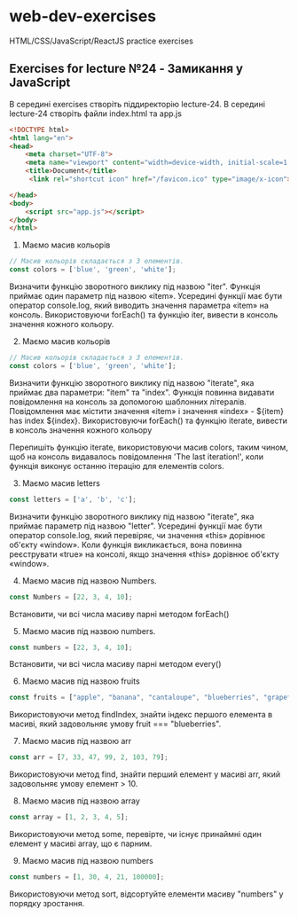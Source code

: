 # web-dev-exercises

HTML/CSS/JavaScript/ReactJS practice exercises

## Exercises for lecture №24 - Замикання у JavaScript

В середині exercises створіть піддиректорію lecture-24. В середині lecture-24 створіть файли index.html та app.js

```html
<!DOCTYPE html>
<html lang="en">
<head>
    <meta charset="UTF-8">
    <meta name="viewport" content="width=device-width, initial-scale=1.0">
    <title>Document</title>
	 <link rel="shortcut icon" href="/favicon.ico" type="image/x-icon">

</head>
<body>
    <script src="app.js"></script>
</body>
</html>

```

1. Маємо масив кольорів

```js
// Масив кольорів складається з 3 елементів. 
const colors = ['blue', 'green', 'white'];
```

Визначити функцію зворотного виклику під назвою "iter". Функція приймає один параметр під назвою «item». Усередині функції має бути оператор console.log, який виводить значення параметра «item» на консоль.
Використовуючи forEach() та функцію iter, вивести в консоль значення кожного кольору.

2. Маємо масив кольорів

```js
// Масив кольорів складається з 3 елементів. 
const colors = ['blue', 'green', 'white'];
```

Визначити функцію зворотного виклику під назвою "iterate", яка приймає два параметри: "item" та "index". Функція повинна видавати повідомлення на консоль за допомогою  шаблонних літералів. Повідомлення має містити значення «item» і значення «index» - ${item} has index ${index}.
Використовуючи forEach() та функцію iterate, вивести в консоль значення кожного кольору

Перепишіть функцію iterate, використовуючи масив colors, таким чином, щоб на консоль видавалось повідомлення 'The last iteration!', коли функція виконує останню ітерацію для елементів colors.

3. Маємо масив letters

```js
const letters = ['a', 'b', 'c'];
```

Визначити функцію зворотного виклику під назвою "iterate", яка приймає параметр під назвою "letter". Усередині функції має бути оператор console.log, який перевіряє, чи значення «this» дорівнює об'єкту «window».
Коли функція викликається, вона повинна реєструвати «true» на консолі, якщо значення «this» дорівнює об'єкту «window».

4. Маємо масив під назвою Numbers.

```js
const Numbers = [22, 3, 4, 10];
```

Встановити, чи всі числа масиву парні методом forEach()

5. Маємо масив під назвою numbers.

```js
const numbers = [22, 3, 4, 10];
```

Встановити, чи всі числа масиву парні методом every()

6. Маємо масив під назвою fruits

```js
const fruits = ["apple", "banana", "cantaloupe", "blueberries", "grapefruit"];

```

Використовуючи метод findIndex, знайти індекс першого елемента в масиві, який задовольняє  умову fruit === "blueberries".


7. Маємо масив під назвою arr

```js
const arr = [7, 33, 47, 99, 2, 103, 79];

```

Використовуючи метод find, знайти перший елемент у масиві arr, який задовольняє  умову елемент > 10.


8. Маємо масив під назвою array

```js
const array = [1, 2, 3, 4, 5];

```

Використовуючи метод some, перевірте, чи існує принаймні один елемент у масиві array, що є парним.


9. Маємо масив під назвою numbers

```js
const numbers = [1, 30, 4, 21, 100000];
```

Використовуючи метод sort, відсортуйте елементи масиву "numbers" у порядку зростання.

